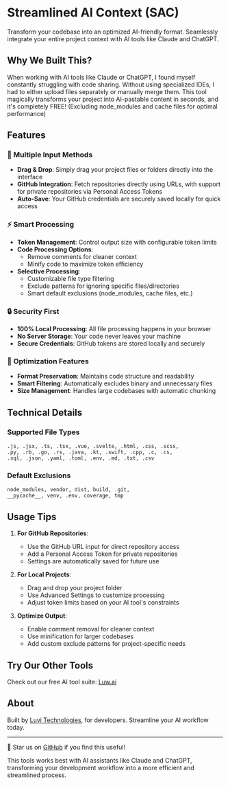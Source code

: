 # Streamlined AI Context (SAC)

Transform your codebase into an optimized AI-friendly format. Seamlessly integrate your entire project context with AI tools like Claude and ChatGPT.

## Why We Built This?

When working with AI tools like Claude or ChatGPT, I found myself constantly struggling with code sharing. Without using specialized IDEs, I had to either upload files separately or manually merge them. This tool magically transforms your project into AI-pastable content in seconds, and it's completely FREE! (Excluding node_modules and cache files for optimal performance)

## Features

### 🔄 Multiple Input Methods
- **Drag & Drop**: Simply drag your project files or folders directly into the interface
- **GitHub Integration**: Fetch repositories directly using URLs, with support for private repositories via Personal Access Tokens
- **Auto-Save**: Your GitHub credentials are securely saved locally for quick access

### ⚡ Smart Processing
- **Token Management**: Control output size with configurable token limits
- **Code Processing Options**:
  - Remove comments for cleaner context
  - Minify code to maximize token efficiency
- **Selective Processing**:
  - Customizable file type filtering
  - Exclude patterns for ignoring specific files/directories
  - Smart default exclusions (node_modules, cache files, etc.)

### 🔒 Security First
- **100% Local Processing**: All file processing happens in your browser
- **No Server Storage**: Your code never leaves your machine
- **Secure Credentials**: GitHub tokens are stored locally and securely

### 🎯 Optimization Features
- **Format Preservation**: Maintains code structure and readability
- **Smart Filtering**: Automatically excludes binary and unnecessary files
- **Size Management**: Handles large codebases with automatic chunking

## Technical Details

### Supported File Types
```
.js, .jsx, .ts, .tsx, .vue, .svelte, .html, .css, .scss,
.py, .rb, .go, .rs, .java, .kt, .swift, .cpp, .c, .cs,
.sql, .json, .yaml, .toml, .env, .md, .txt, .csv
```

### Default Exclusions
```
node_modules, vendor, dist, build, .git,
__pycache__, venv, .env, coverage, tmp
```

## Usage Tips

1. **For GitHub Repositories**:
   - Use the GitHub URL input for direct repository access
   - Add a Personal Access Token for private repositories
   - Settings are automatically saved for future use

2. **For Local Projects**:
   - Drag and drop your project folder
   - Use Advanced Settings to customize processing
   - Adjust token limits based on your AI tool's constraints

3. **Optimize Output**:
   - Enable comment removal for cleaner context
   - Use minification for larger codebases
   - Add custom exclude patterns for project-specific needs

## Try Our Other Tools

Check out our free AI tool suite: [Luw.ai](https://luw.ai?utm_source=PinnGit)

## About

Built by [Luvi Technologies](https://pinn.co), for developers. Streamline your AI workflow today.

---

🌟 Star us on [GitHub](https://github.com/emiralp/pinnco/) if you find this useful!

This tools works best with AI assistants like Claude and ChatGPT, transforming your development workflow into a more efficient and streamlined process.